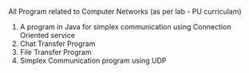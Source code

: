 All Program related to Computer Networks (as per lab - PU curriculam)

 1.  A program in Java for simplex communication using Connection Oriented service
 2.  Chat Transfer Program
 3.  File Transfer Program
 4.  Simplex Communication program using UDP
